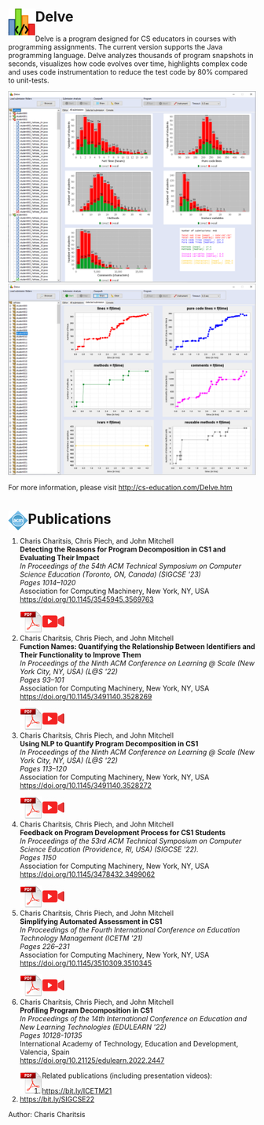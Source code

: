 <!----------------------------->
<!---   D   E   L   V   E   --->
<!----------------------------->
<h1>
    <img align="left" alt="Delve" width="55px" src="https://github.com/c-h-a-r-i-s/resources/blob/main/images/delve/delve.png"/>Delve
</h1>
Delve is a program designed for CS educators in courses with programming assignments.
The current version supports the Java programming language.
Delve analyzes thousands of program snapshots in seconds, visualizes how code evolves over time, highlights complex code and uses code instrumentation to reduce the test code by 80% compared to unit-tests.

![Delve Screen Shot #1][delve-screenshot-1]
![Delve Screen Shot #2][delve-screenshot-2]

For more information, please visit http://cs-education.com/Delve.htm

<!--------------------------------------------------------->
<!---   P   U   B   L   I   C   A   T   I   O   N   S   --->
<!--------------------------------------------------------->
<h1>
    <img align="left" alt="ACM icon" width="40px" src="https://github.com/c-h-a-r-i-s/resources/blob/main/images/profile/acm.png"/>Publications
</h1>

1. Charis Charitsis, Chris Piech, and John Mitchell<br>
   <b>Detecting the Reasons for Program Decomposition in CS1 and Evaluating Their Impact</b><br>
   <i>In Proceedings of the 54th ACM Technical Symposium on Computer Science Education (Toronto, ON, Canada) (SIGCSE '23)</i><br>
   <i>Pages 1014–1020</i><br>
   Association for Computing Machinery, New York, NY, USA<br>
   https://doi.org/10.1145/3545945.3569763

   [<img align="left" alt="pdf icon" width="45px" src="https://github.com/c-h-a-r-i-s/resources/blob/main/images/profile/pdf.png"/>](https://dl.acm.org/doi/pdf/10.1145/3545945.3569763)
   [<img align="left" alt="video icon" width="45px" src="https://github.com/c-h-a-r-i-s/resources/blob/main/images/profile/video.png"/>](https://www.youtube.com/watch?v=V3Xw3X1t-0E)
   <br><br>
   
2. Charis Charitsis, Chris Piech, and John Mitchell<br>
   <b>Function Names: Quantifying the Relationship Between Identifiers and Their Functionality to Improve Them</b><br>
   <i>In Proceedings of the Ninth ACM Conference on Learning @ Scale (New York City, NY, USA) (L@S '22)</i><br>
   <i>Pages 93–101</i><br>
   Association for Computing Machinery, New York, NY, USA<br>
   https://doi.org/10.1145/3491140.3528269

   [<img align="left" alt="pdf icon" width="45px" src="https://github.com/c-h-a-r-i-s/resources/blob/main/images/profile/pdf.png"/>](https://dl.acm.org/doi/pdf/10.1145/3491140.3528269)
   [<img align="left" alt="video icon" width="45px" src="https://github.com/c-h-a-r-i-s/resources/blob/main/images/profile/video.png"/>](https://www.youtube.com/watch?v=AAAiab8UY7M)
   <br><br>
   
3. Charis Charitsis, Chris Piech, and John Mitchell<br>
   <b>Using NLP to Quantify Program Decomposition in CS1</b><br>
   <i>In Proceedings of the Ninth ACM Conference on Learning @ Scale (New York City, NY, USA) (L@S '22)</i><br>
   <i>Pages 113–120</i><br>
   Association for Computing Machinery, New York, NY, USA<br>
   https://doi.org/10.1145/3491140.3528272

   [<img align="left" alt="pdf icon" width="45px" src="https://github.com/c-h-a-r-i-s/resources/blob/main/images/profile/pdf.png"/>](https://dl.acm.org/doi/pdf/10.1145/3491140.3528272)
   [<img align="left" alt="video icon" width="45px" src="https://github.com/c-h-a-r-i-s/resources/blob/main/images/profile/video.png"/>](https://www.youtube.com/watch?v=6BkIM3TUPQI)
   <br><br>

4. Charis Charitsis, Chris Piech, and John Mitchell<br>
   <b>Feedback on Program Development Process for CS1 Students</b><br>
   <i>In Proceedings of the 53rd ACM Technical Symposium on Computer Science Education (Providence, RI, USA) (SIGCSE '22).</i><br>
   <i>Pages 1150</i><br>
   Association for Computing Machinery, New York, NY, USA<br>
   https://doi.org/10.1145/3478432.3499062

   [<img align="left" alt="pdf icon" width="45px" src="https://github.com/c-h-a-r-i-s/resources/blob/main/images/profile/pdf.png"/>](https://dl.acm.org/doi/pdf/10.1145/3478432.3499062)
   [<img align="left" alt="video icon" width="45px" src="https://github.com/c-h-a-r-i-s/resources/blob/main/images/profile/video.png"/>](https://www.youtube.com/watch?v=EIj-AAkdilg)
    <br><br>
    
5. Charis Charitsis, Chris Piech, and John Mitchell<br>
   <b>Simplifying Automated Assessment in CS1</b><br>
   <i>In Proceedings of the Fourth International Conference on Education Technology Management (ICETM '21)</i><br>
   <i>Pages 226–231</i><br>
   Association for Computing Machinery, New York, NY, USA<br>
   https://doi.org/10.1145/3510309.3510345

   [<img align="left" alt="pdf icon" width="45px" src="https://github.com/c-h-a-r-i-s/resources/blob/main/images/profile/pdf.png"/>](https://dl.acm.org/doi/pdf/10.1145/3510309.3510345)
   [<img align="left" alt="video icon" width="45px" src="https://github.com/c-h-a-r-i-s/resources/blob/main/images/profile/video.png"/>](https://www.youtube.com/watch?v=YN_7TzqeaU0)
    <br><br>
    
6. Charis Charitsis, Chris Piech, and John Mitchell<br>
   <b>Profiling Program Decomposition in CS1</b><br>
   <i>In Proceedings of the 14th International Conference on Education and New Learning Technologies (EDULEARN '22)</i><br>
   <i>Pages 10128-10135</i><br>
   International Academy of Technology, Education and Development, Valencia, Spain<br>
   https://doi.org/10.21125/edulearn.2022.2447

   [<img align="left" alt="pdf icon" width="45px" src="https://github.com/c-h-a-r-i-s/resources/blob/main/images/profile/pdf.png"/>](https://library.iated.org/download/CHARITSIS2022PRO)


Related publications (including presentation videos):
1) https://bit.ly/ICETM21
2) https://bit.ly/SIGCSE22

Author: Charis Charitsis

<!-- MARKDOWN LINKS & IMAGES -->
[delve-screenshot-1]: https://github.com/c-h-a-r-i-s/resources/blob/main/images/delve/screenshot1.png
[delve-screenshot-2]: https://github.com/c-h-a-r-i-s/resources/blob/main/images/delve/screenshot2.png
